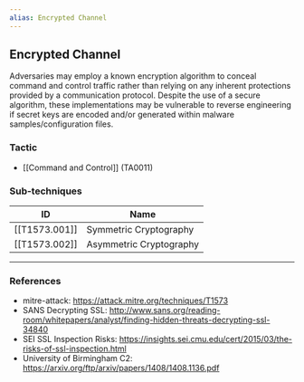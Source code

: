 ```yaml
---
alias: Encrypted Channel
---
```


## Encrypted Channel

Adversaries may employ a known encryption algorithm to conceal command and control traffic rather than relying on any inherent protections provided by a communication protocol. Despite the use of a secure algorithm, these implementations may be vulnerable to reverse engineering if secret keys are encoded and/or generated within malware samples/configuration files.


### Tactic

- [[Command and Control]] (TA0011)

### Sub-techniques

| ID | Name |
| --- | --- |
| [[T1573.001]] | Symmetric Cryptography |
| [[T1573.002]] | Asymmetric Cryptography |


---
### References

- mitre-attack: https://attack.mitre.org/techniques/T1573
- SANS Decrypting SSL: http://www.sans.org/reading-room/whitepapers/analyst/finding-hidden-threats-decrypting-ssl-34840
- SEI SSL Inspection Risks: https://insights.sei.cmu.edu/cert/2015/03/the-risks-of-ssl-inspection.html
- University of Birmingham C2: https://arxiv.org/ftp/arxiv/papers/1408/1408.1136.pdf
